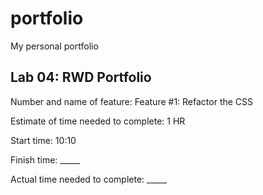 # portfolio
My personal portfolio

## Lab 04: RWD Portfolio

Number and name of feature: Feature #1: Refactor the CSS

Estimate of time needed to complete: 1 HR

Start time: 10:10

Finish time: _____

Actual time needed to complete: _____